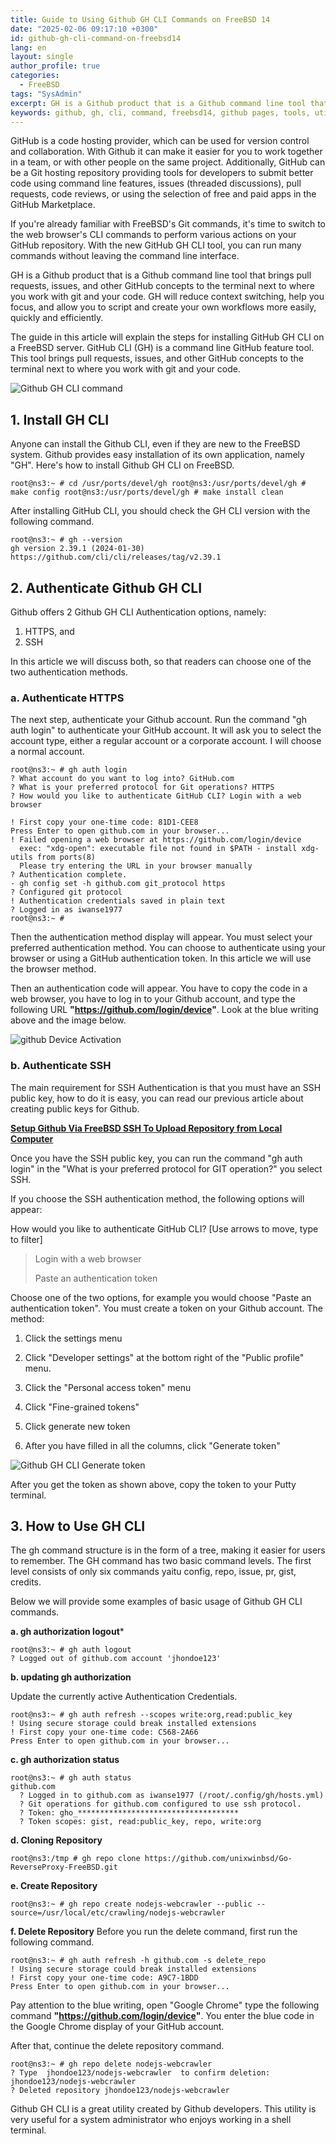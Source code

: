```yaml
---
title: Guide to Using Github GH CLI Commands on FreeBSD 14
date: "2025-02-06 09:17:10 +0300"
id: github-gh-cli-command-on-freebsd14
lang: en
layout: single
author_profile: true
categories:
  - FreeBSD
tags: "SysAdmin"
excerpt: GH is a Github product that is a Github command line tool that brings pull requests, issues, and other GitHub concepts
keywords: github, gh, cli, command, freebsd14, github pages, tools, utility
---
```


GitHub is a code hosting provider, which can be used for version control and collaboration. With Github it can make it easier for you to work together in a team, or with other people on the same project. Additionally, GitHub can be a Git hosting repository providing tools for developers to submit better code using command line features, issues (threaded discussions), pull requests, code reviews, or using the selection of free and paid apps in the GitHub Marketplace.  

If you're already familiar with FreeBSD's Git commands, it's time to switch to the web browser's CLI commands to perform various actions on your GitHub repository. With the new GitHub GH CLI tool, you can run many commands without leaving the command line interface.  

GH is a Github product that is a Github command line tool that brings pull requests, issues, and other GitHub concepts to the terminal next to where you work with git and your code. GH will reduce context switching, help you focus, and allow you to script and create your own workflows more easily, quickly and efficiently.  

The guide in this article will explain the steps for installing GitHub GH CLI on a FreeBSD server. GitHub CLI (GH) is a command line GitHub feature tool. This tool brings pull requests, issues, and other GitHub concepts to the terminal next to where you work with git and your code.

![Github GH CLI command](https://gitflic.ru/project/iwanse1212/unixwinbsd/blob/raw?file=Github%20GH%20CLI%20command.jpg)

## 1. Install GH CLI
Anyone can install the Github CLI, even if they are new to the FreeBSD system. Github provides easy installation of its own application, namely "GH". Here's how to install Github GH CLI on FreeBSD.

```
root@ns3:~ # cd /usr/ports/devel/gh root@ns3:/usr/ports/devel/gh # make config root@ns3:/usr/ports/devel/gh # make install clean
```

After installing GitHub CLI, you should check the GH CLI version with the following command.

```
root@ns3:~ # gh --version
gh version 2.39.1 (2024-01-30)
https://github.com/cli/cli/releases/tag/v2.39.1
```

## 2. Authenticate Github GH CLI
Github offers 2 Github GH CLI Authentication options, namely:

1.  HTTPS, and
2.  SSH

In this article we will discuss both, so that readers can choose one of the two authentication methods.

### a. Authenticate HTTPS
The next step, authenticate your Github account. Run the command "gh auth login" to authenticate your GitHub account. It will ask you to select the account type, either a regular account or a corporate account. I will choose a normal account.

```
root@ns3:~ # gh auth login
? What account do you want to log into? GitHub.com
? What is your preferred protocol for Git operations? HTTPS
? How would you like to authenticate GitHub CLI? Login with a web browser

! First copy your one-time code: 81D1-CEE8
Press Enter to open github.com in your browser...
! Failed opening a web browser at https://github.com/login/device
  exec: "xdg-open": executable file not found in $PATH - install xdg-utils from ports(8)
  Please try entering the URL in your browser manually
? Authentication complete.
- gh config set -h github.com git_protocol https
? Configured git protocol
! Authentication credentials saved in plain text
? Logged in as iwanse1977
root@ns3:~ #
```

Then the authentication method display will appear. You must select your preferred authentication method. You can choose to authenticate using your browser or using a GitHub authentication token. In this article we will use the browser method.

Then an authentication code will appear. You have to copy the code in a web browser, you have to log in to your Github account, and type the following URL  **"https://github.com/login/device"**. Look at the blue writing above and the image below.

![github Device Activation](https://gitflic.ru/project/iwanse1212/unixwinbsd/blob/raw?file=github%20Device%20Activation.jpg)

### b. Authenticate SSH
The main requirement for SSH Authentication is that you must have an SSH public key, how to do it is easy, you can read our previous article about creating public keys for Github.

**[Setup Github Via FreeBSD SSH To Upload Repository from Local Computer](https://www.blogger.com/u/1/blog/post/edit/3047631139734470358/663489472755747923#)**  

Once you have the SSH public key, you can run the command "gh auth login" in the "What is your preferred protocol for GIT operation?" you select SSH.

If you choose the SSH authentication method, the following options will appear:  

How would you like to authenticate GitHub CLI? [Use arrows to move, type to filter]

> Login with a web browser
> 
> Paste an authentication token  

Choose one of the two options, for example you would choose "Paste an authentication token". You must create a token on your Github account. The method:

1. Click the settings menu

2. Click "Developer settings" at the bottom right of the "Public profile" menu.

3. Click the "Personal access token" menu

4. Click "Fine-grained tokens"

5. Click generate new token

6. After you have filled in all the columns, click "Generate token"

![Github GH CLI Generate token](https://gitflic.ru/project/iwanse1212/unixwinbsd/blob/raw?file=Github%20GH%20CLI%20Generate%20token.jpg)

After you get the token as shown above, copy the token to your Putty terminal.

## 3. How to Use GH CLI
The gh command structure is in the form of a tree, making it easier for users to remember. The GH command has two basic command levels. The first level consists of only six commands yaitu config, repo, issue, pr, gist, credits.

Below we will provide some examples of basic usage of Github GH CLI commands.

**a. gh authorization logout***

```
root@ns3:~ # gh auth logout
? Logged out of github.com account 'jhondoe123'
```

**b. updating gh authorization**

Update the currently active Authentication Credentials.

```
root@ns3:~ # gh auth refresh --scopes write:org,read:public_key
! Using secure storage could break installed extensions
! First copy your one-time code: C568-2A66
Press Enter to open github.com in your browser...
```

**c. gh authorization status**

```
root@ns3:~ # gh auth status
github.com
  ? Logged in to github.com as iwanse1977 (/root/.config/gh/hosts.yml)
  ? Git operations for github.com configured to use ssh protocol.
  ? Token: gho_************************************
  ? Token scopes: gist, read:public_key, repo, write:org
```

**d. Cloning Repository**

```
root@ns3:/tmp # gh repo clone https://github.com/unixwinbsd/Go-ReverseProxy-FreeBSD.git
```  

**e. Create Repository**

```
root@ns3:~ # gh repo create nodejs-webcrawler --public --source=/usr/local/etc/crawling/nodejs-webcrawler
```
  
**f. Delete Repository**
Before you run the delete command, first run the following command.

```
root@ns3:~ # gh auth refresh -h github.com -s delete_repo
! Using secure storage could break installed extensions
! First copy your one-time code: A9C7-1BDD
Press Enter to open github.com in your browser...
```

Pay attention to the blue writing, open "Google Chrome" type the following command  **"https://github.com/login/device"**. You enter the blue code in the Google Chrome display of your GitHub account.

After that, continue the delete repository command.

```
root@ns3:~ # gh repo delete nodejs-webcrawler
? Type  jhondoe123/nodejs-webcrawler  to confirm deletion:  jhondoe123/nodejs-webcrawler
? Deleted repository jhondoe123/nodejs-webcrawler
```

Github GH CLI is a great utility created by Github developers. This utility is very useful for a system administrator who enjoys working in a shell terminal.
